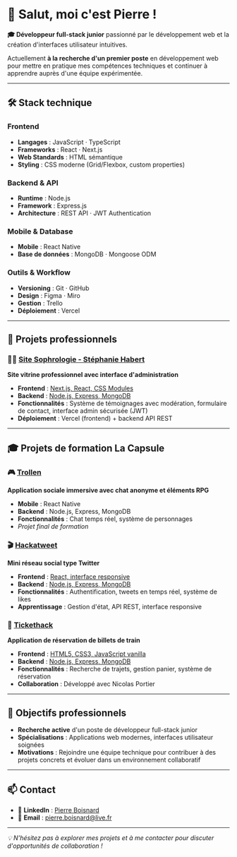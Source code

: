 # 👋 Salut, moi c'est Pierre !

**🎓 Développeur full-stack junior** passionné par le développement web et la création d'interfaces utilisateur intuitives.

Actuellement **à la recherche d'un premier poste** en développement web pour mettre en pratique mes compétences techniques et continuer à apprendre auprès d'une équipe expérimentée.

---

## 🛠️ Stack technique

### Frontend
- **Langages** : JavaScript · TypeScript
- **Frameworks** : React · Next.js
- **Web Standards** : HTML sémantique
- **Styling** : CSS moderne (Grid/Flexbox, custom properties)

### Backend & API
- **Runtime** : Node.js
- **Framework** : Express.js
- **Architecture** : REST API · JWT Authentication

### Mobile & Database
- **Mobile** : React Native
- **Base de données** : MongoDB · Mongoose ODM

### Outils & Workflow
- **Versioning** : Git · GitHub
- **Design** : Figma · Miro
- **Gestion** : Trello
- **Déploiement** : Vercel

---

## 💼 Projets professionnels

### 🧘‍♀️ [Site Sophrologie - Stéphanie Habert](https://github.com/Pierrebsnrd/sophrologie-frontend)
**Site vitrine professionnel avec interface d'administration**
- **Frontend** : [Next.js, React, CSS Modules](https://github.com/Pierrebsnrd/sophrologie-frontend)
- **Backend** : [Node.js, Express, MongoDB](https://github.com/Pierrebsnrd/sophrologie-backend)
- **Fonctionnalités** : Système de témoignages avec modération, formulaire de contact, interface admin sécurisée (JWT)
- **Déploiement** : Vercel (frontend) + backend API REST

---

## 🎓 Projets de formation La Capsule

### 🎮 [Trollen](https://github.com/Pierrebsnrd/trollen-frontend)
**Application sociale immersive avec chat anonyme et éléments RPG**
- **Mobile** : React Native
- **Backend** : Node.js, Express, MongoDB
- **Fonctionnalités** : Chat temps réel, système de personnages
- *Projet final de formation*

### 🎬 [Hackatweet](https://github.com/Pierrebsnrd/hackatweet)
**Mini réseau social type Twitter**
- **Frontend** : [React, interface responsive](https://github.com/Pierrebsnrd/hackatweet-frontend)
- **Backend** : [Node.js, Express, MongoDB](https://github.com/Pierrebsnrd/hackatweet-backend)
- **Fonctionnalités** : Authentification, tweets en temps réel, système de likes
- **Apprentissage** : Gestion d'état, API REST, interface responsive

### 🚂 [Tickethack](https://github.com/Pierrebsnrd/tickethack-frontend)
**Application de réservation de billets de train**
- **Frontend** : [HTML5, CSS3, JavaScript vanilla](https://github.com/Pierrebsnrd/tickethack-frontend)
- **Backend** : [Node.js, Express, MongoDB](https://github.com/Pierrebsnrd/tickethack-backend)
- **Fonctionnalités** : Recherche de trajets, gestion panier, système de réservation
- **Collaboration** : Développé avec Nicolas Portier

---

## 🎯 Objectifs professionnels

- **Recherche active** d'un poste de développeur full-stack junior
- **Spécialisations** : Applications web modernes, interfaces utilisateur soignées
- **Motivations** : Rejoindre une équipe technique pour contribuer à des projets concrets et évoluer dans un environnement collaboratif

---

## 📫 Contact

- 💼 **LinkedIn** : [Pierre Boisnard](https://www.linkedin.com/in/pierre-boisnard-74514785/)
- 📧 **Email** : pierre.boisnard@live.fr

---

*💡 N'hésitez pas à explorer mes projets et à me contacter pour discuter d'opportunités de collaboration !*

